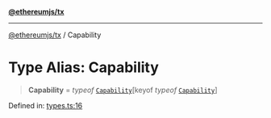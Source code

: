 [**@ethereumjs/tx**](../README.md)

***

[@ethereumjs/tx](../README.md) / Capability

# Type Alias: Capability

> **Capability** = *typeof* [`Capability`](../variables/Capability.md)\[keyof *typeof* [`Capability`](../variables/Capability.md)\]

Defined in: [types.ts:16](https://github.com/ethereumjs/ethereumjs-monorepo/blob/master/packages/tx/src/types.ts#L16)
